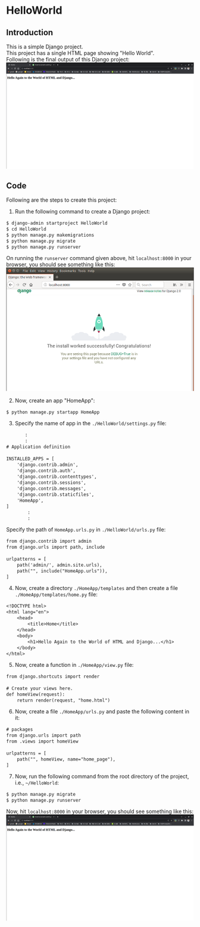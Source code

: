 # HelloWorld  
## Introduction  
This is a simple Django project.  
This project has a single HTML page showing "Hello World".  
Following is the final output of this Django project:  
![Home Page](./readme_images/home_page.png)  
  
## Code  
Following are the steps to create this project:  
1. Run the following command to create a Django project:  
```
$ django-admin startproject HelloWorld
$ cd HelloWorld
$ python manage.py makemigrations
$ python manage.py migrate
$ python manage.py runserver
```  
On running the `runserver` command given above, hit `localhost:8000` in your browser, you should see something like this:  
![Django Server Page](./readme_images/django_server_page.png)  
  
2. Now, create an app "HomeApp":    
```commandline
$ python manage.py startapp HomeApp
```  
  
3. Specify the name of app in the `./HelloWorld/settings.py` file:  
```commandline
       :
       :
# Application definition

INSTALLED_APPS = [
    'django.contrib.admin',
    'django.contrib.auth',
    'django.contrib.contenttypes',
    'django.contrib.sessions',
    'django.contrib.messages',
    'django.contrib.staticfiles',
    'HomeApp',
]
        :
        :
```  
  
Specify the path of `HomeApp.urls.py` in `./HelloWorld/urls.py` file:  
```commandline
from django.contrib import admin
from django.urls import path, include

urlpatterns = [
    path('admin/', admin.site.urls),
    path("", include("HomeApp.urls")),
]
```  
  
4. Now, create a directory `./HomeApp/templates` and then create a file `./HomeApp/templates/home.py` file:  
```commandline
<!DOCTYPE html>
<html lang="en">
    <head>
        <title>Home</title>
    </head>
    <body>
        <h1>Hello Again to the World of HTML and Django...</h1>
    </body>
</html>
```  
  
5. Now, create a function in `./HomeApp/view.py` file:  
```commandline
from django.shortcuts import render

# Create your views here.
def homeView(request):
    return render(request, "home.html")
```  
  
6. Now, create a file `./HomeApp/urls.py` and paste the following content in it:  
```commandline
# packages
from django.urls import path
from .views import homeView

urlpatterns = [
    path("", homeView, name="home_page"),
]
```  
  
7. Now, run the following command from the root directory of the project, i.e., `~/HelloWorld`:   
```commandline
$ python manage.py migrate
$ python manage.py runserver
```  
  
Now, hit `localhost:8000` in your browser, you should see something like this:  
![home page](./readme_images/home_page.png)  
  
